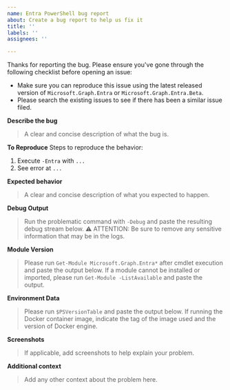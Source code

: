 ```yaml
---
name: Entra PowerShell bug report
about: Create a bug report to help us fix it
title: ''
labels: ''
assignees: ''

---
```


Thanks for reporting the bug. Please ensure you've gone through the following checklist before opening an issue:
- Make sure you can reproduce this issue using the latest released version of `Microsoft.Graph.Entra` or `Microsoft.Graph.Entra.Beta`.
- Please search the existing issues to see if there has been a similar issue filed.

**Describe the bug**
> A clear and concise description of what the bug is.

**To Reproduce**
Steps to reproduce the behavior:
1. Execute `-Entra` with `...`
2. See error at `...`

**Expected behavior**
> A clear and concise description of what you expected to happen.

**Debug Output**
> Run the problematic command with `-Debug` and paste the resulting debug stream below.
> ⚠ ATTENTION: Be sure to remove any sensitive information that may be in the logs.

**Module Version**
> Please run `Get-Module Microsoft.Graph.Entra*` after cmdlet execution and paste the output below.
> If a module cannot be installed or imported, please run `Get-Module -ListAvailable` and paste the output.

**Environment Data**
> Please run `$PSVersionTable` and paste the output below. If running the Docker container image, indicate the tag of the image used and the version of Docker engine.

**Screenshots**
> If applicable, add screenshots to help explain your problem.

**Additional context**
> Add any other context about the problem here.
